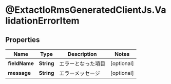 # @ExtactIoRmsGeneratedClientJs.ValidationErrorItem

## Properties

Name | Type | Description | Notes
------------ | ------------- | ------------- | -------------
**fieldName** | **String** | エラーとなった項目 | [optional] 
**message** | **String** | エラーメッセージ | [optional] 


